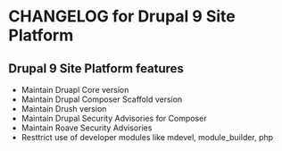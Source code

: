 # CHANGELOG for Drupal 9 Site Platform

## Drupal 9 Site Platform features
- Maintain Druapl Core version
- Maintain Drupal Composer Scaffold version
- Maintain Drush version
- Maintain Drupal Security Advisories for Composer
- Maintain Roave Security Advisories
- Resttrict use of developer modules like mdevel, module_builder, php 

